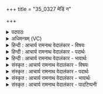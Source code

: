 +++
title = "35_0327 मेडिं न"

+++
<details><summary>पदपाठः</summary>

मे꣣डि꣢म्। न। त्वा꣣। वज्रि꣡ण꣢म्। भृ꣣ष्टिम꣡न्त꣢म्। पु꣣रुधस्मा꣡न꣢म्। पु꣣रु। धस्मा꣡न꣢म्। वृ꣣षभ꣢म्। स्थि꣣र꣡प्स्नु꣢म्। स्थि꣣र꣢। प्स्नु꣣म्। करो꣡षि꣢। अ꣡र्यः꣢꣯। त꣡रु꣢꣯षीः। दु꣣वस्युः꣢। इ꣡न्द्र꣢꣯। द्यु꣣क्ष꣢म्। द्यु꣣। क्ष꣢म्। वृ꣣त्रह꣡ण꣢म्। वृ꣣त्र। ह꣡न꣢꣯म्। गृ꣣णीषे। ३२७।
</details>

<details><summary>अधिमन्त्रम् (VC)</summary>

- इन्द्रः
- वामदेवो गोतमः
- त्रिष्टुप्
- धैवतः
- ऐन्द्रं काण्डम्
</details>

<details><summary>हिन्दी : आचार्य रामनाथ वेदालंकार - विषयः</summary>

अगले मन्त्र में यह विषय है कि कैसे परमात्मा की मैं किसके समान स्तुति करता हूँ।
</details>

<details><summary>हिन्दी : आचार्य रामनाथ वेदालंकार - पदार्थः</summary>

पदार्थान्वयभाषाः -  हे (इन्द्र) परमैश्वर्यवन् परमात्मन् ! (दुवस्युः) आपकी पूजा की चाहवाला मैं (वज्रिणम्) दुष्टों को दण्डित करनेवाले, (भृष्टिमन्तम्) दीप्तिमान्, शत्रु को भून डालनेवाले तेज से युक्त, (पुरुधस्मानम्) बहुतों के धारणकर्ता, (वृषभम्) सुख आदि की वर्षा करनेवाले, (स्थिरप्स्नुम्) स्थिर रूपवाले अर्थात् स्थिर गुण, कर्म, स्वभाव से युक्त, (द्युक्षम्) कर्तव्याकर्तव्य का प्रकाश देनेवाले, (वृत्रहणम्) पापों के विनाशक (त्वा) आपकी (मेडिं न) भूमि को वर्षा से सींचनेवाले अथवा विद्युद्गर्जना के आश्रयभूत बादल के समान अर्थात् जैसे वर्षा का इच्छक कोई मनुष्य बादल की बार-बार प्रशंसा करता है, वैसे (गृणीषे) स्तुति करता हूँ। हे परमात्मन् ! आप (अरीः) प्रजाओं को (तरुषीः) आपत्तियों को पार करने में अथवा शत्रु-विनाश में समर्थ (करोषि) कर देते हो ॥५॥ इस मन्त्र में उपमालङ्कार है। ‘करोष्यर्यस्तरुषीः’ इस कारणात्मक वाक्य से स्तुतिरूप कार्य का समर्थन होने से अर्थान्तरन्यास भी है ॥५॥
</details>

<details><summary>हिन्दी : आचार्य रामनाथ वेदालंकार - भावार्थः</summary>

भावार्थभाषाः -  जैसे वर्षा चाहनेवाले किसान लोग वर्षक मेघ की पुनः पुनः प्रशंसा करते हैं, वैसे ही श्रेष्ठ गुण-कर्म-स्वभाववाले, सुख-समृद्धि की वर्षा करनेवाले परमेश्वर की सबको प्रशंसा और उपासना करनी चाहिए ॥५॥
</details>

<details><summary>संस्कृत : आचार्य रामनाथ वेदालंकार - विषयः</summary>

अथ कीदृशं परमात्मानमहं कमिव स्तौमीत्याह।
</details>

<details><summary>संस्कृत : आचार्य रामनाथ वेदालंकार - पदार्थः</summary>

पदार्थान्वयभाषाः -  हे (इन्द्र) परमैश्वर्यवन् परमात्मन् ! (दुवस्युः) परिचरणेच्छुः। दुवस्यतिः परिचरणकर्मा। निघं० ३।५। अहम् (वज्रिणम्) दुष्टानामुपरि उद्यतदण्डम्, (भृष्टिमन्तम्१) दीप्तिमन्तम्, शत्रुभर्जकतेजोयुक्तमित्यर्थः। भृष्टिः भर्जकं तेजः। भृजी भर्जने धातोः क्तिनि रूपम्। तद्वन्तम्। (पुरुधस्मानम्२) बहूनां धारकम्। दधातेरौणादिको मन् प्रत्ययः धातोश्च धसादेशः। (वृषभम्) सुखादीनां वर्षितारम्, (स्थिरप्स्नुम्३) स्थिररूपम्, स्थिरगुणकर्मस्वभावम् इत्यर्थः। प्सु इति रूपनाम निघं० ३।७। नकारोपजनश्छान्दसः। (द्युक्षम्) द्यां प्रकाशं क्षाययति विवासयति यस्तम् कर्तव्याकर्तव्यप्रकाशप्रदातारमित्यर्थः, (वृत्रहणम्) पापानां हन्तारम् (त्वा) त्वाम् (मेडिं न४) सेचकं, माध्यमिक्या वाच आश्रयभूतं पर्जन्यमिव। मेहति सिञ्चतीति मेडिः पर्जन्यः, मिह सेचने। यद्वा, मेडिरिति वाङ्नामसु पठितम्। निघं० १।१०। इह लक्षणया माध्यमिक्या वाच आश्रयभूतः पर्जन्यो गृह्यते। यथा वर्षार्थी कश्चित् पर्जन्यं भूयो भूयः स्तौति तथेत्यर्थः। (गृणीषे) स्तौमि। गृणातिः अर्चतिकर्मा। निघं० ३।१४। ‘सिब्बहुलं लेटि। अ० ३।१।३४’ इति सिबागमः। लेटि उत्तमैकवचने रूपम्। हे परमात्मन् ! त्वम् (अर्यः५) अरीः प्रजाः। प्रजा वा अरी। श० ३।९।४।२१। प्रजावाचिनः अरीशब्दात् शसि, ‘वा छन्दसि। अ० ६।१।१०६’ इति विकल्पतया पूर्वसवर्णस्य निषेधे तदभावे यणादेशे रूपम्। (तरुषीः) आपत्तरणसमर्थाः शत्रुविनाशसमर्था वा। तॄ प्लवनसंतरणयोरिति धातोर्बाहुलकादौणादिकः उषच् प्रत्ययः, ततो ङीप्। यद्वा तरुष्यतिः हन्तिकर्मा निरु० ५।२। (करोषि) विधत्से ॥५॥ अत्रोपमालङ्कारः। ‘करोष्यर्यस्तरुषीः’ इति कारणवाक्येन स्तवनरूपस्य कार्यस्य समर्थनादर्थान्तरन्यासोऽपि ॥५॥
</details>

<details><summary>संस्कृत : आचार्य रामनाथ वेदालंकार - भावार्थः</summary>

भावार्थभाषाः -  यथा वर्षार्थिनः कृषीवला वृष्टिप्रदायकं मेघं पुनः पुनः प्रशंसन्ति, तथैव श्रेष्ठगुणकर्मस्वभावः सुखसमृद्धिवर्षकः परमेश्वरः सर्वैः प्रशंसनीय उपासनीयश्च ॥५॥
</details>

<details><summary>संस्कृत : आचार्य रामनाथ वेदालंकार - पादटिप्पनी</summary>

टिप्पणी:   १. भृष्टिः भ्राजतेः दीप्तिकर्मणो रूपम्। दीप्तिमन्तम्—इति भ०। शत्रूणां भर्जनवन्तम्—इति सा०। २. पूर्विति धननाम। धस्मानमिति धसि सहने इत्यस्येदं रूपम्। धनानां सहनशीलम्—इति वि०। दधातेर्धस्मा। पुरूणां बहूनां विश्वेषां धारकम्—इति भ०। बहूनाम् उदकानां धारकम्। यद्वा वर्णव्यत्ययः। पुरूणां बहूनां दासयितारं शत्रूणां क्षपयितारम्—इति सा०। ३. स्थिरः चिरन्तनः स्थविरश्चासौ प्स्नुश्च, तं स्थिरप्स्नुम्, चिरन्तनं हविषां भक्षयितारमित्यर्थः—इति वि०। प्सु इति रूपनाम। तत्र नकार उपजनः। स्थिरदेहम्—इति भ०। स्थिररूपम्—इति सा०। ४. मेडिरिति वाङ्नाम। अन्तर्णीतमत्वर्थं द्रष्टव्यम्। मेडिमन्तम् वाग्मिनमित्यर्थः—इति वि०। मेडिं न वाचमिव। यथा वाचं सरस्वतीं स्तुवन्ति तथा—इति भ०। माध्यमिकीं वृष्टिप्रदां वाचमिव, तां यथा वृष्ट्यर्थं स्तुवन्ति तद्वत्—इति सा०। ५. यस्त्वं करोषि अर्यः ईश्वरः, तरुषीः, तरुष्यतिः वधकर्मा, वधेन सङ्ग्रामो लक्ष्यते, सङ्ग्राममित्यर्थः—इति वि०। अर्यः अरीः, आर्यकर्मसु स्थिताः यज्वानः, तत्सम्बन्धिनीः प्रजाः तरुषीः आपदां तारिकाः करोषि—इति भ०। अर्यः अरीन् अस्मद्विरोधिनः तरुषीः तारकान् जेतॄनस्मान् करोषि। यद्वा तरुषीः तरणस्वभावान्। पक्षद्वयेऽपि लिङ्गव्यत्ययः। अर्यः अरीनस्माकं शत्रून् करोषि, उपक्षीणानिति शेषः—इति सा०।
</details>